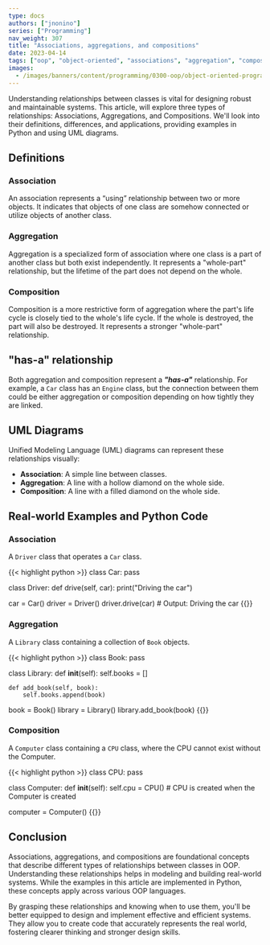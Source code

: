 ```yaml
---
type: docs
authors: ["jnonino"]
series: ["Programming"]
nav_weight: 307
title: "Associations, aggregations, and compositions"
date: 2023-04-14
tags: ["oop", "object-oriented", "associations", "aggregation", "composition", "uml"]
images:
  - /images/banners/content/programming/0300-oop/object-oriented-programming.png
---
```


Understanding relationships between classes is vital for designing robust and maintainable systems. This article, will explore three types of relationships: Associations, Aggregations, and Compositions. We'll look into their definitions, differences, and applications, providing examples in Python and using UML diagrams.

## Definitions

### Association

An association represents a “using” relationship between two or more objects. It indicates that objects of one class are somehow connected or utilize objects of another class.

### Aggregation

Aggregation is a specialized form of association where one class is a part of another class but both exist independently. It represents a "whole-part" relationship, but the lifetime of the part does not depend on the whole.

### Composition

Composition is a more restrictive form of aggregation where the part's life cycle is closely tied to the whole's life cycle. If the whole is destroyed, the part will also be destroyed. It represents a stronger "whole-part" relationship.

## "has-a" relationship

Both aggregation and composition represent a ***"has-a"*** relationship. For example, a `Car` class has an `Engine` class, but the connection between them could be either aggregation or composition depending on how tightly they are linked.

## UML Diagrams

Unified Modeling Language (UML) diagrams can represent these relationships visually:

- **Association**: A simple line between classes.
- **Aggregation**: A line with a hollow diamond on the whole side.
- **Composition**: A line with a filled diamond on the whole side.

## Real-world Examples and Python Code

### Association

A `Driver` class that operates a `Car` class.

{{< highlight python >}}
class Car:
    pass

class Driver:
    def drive(self, car):
        print("Driving the car")

car = Car()
driver = Driver()
driver.drive(car)  # Output: Driving the car
{{</highlight >}}

### Aggregation

A `Library` class containing a collection of `Book` objects.

{{< highlight python >}}
class Book:
    pass

class Library:
    def __init__(self):
        self.books = []

    def add_book(self, book):
        self.books.append(book)

book = Book()
library = Library()
library.add_book(book)
{{</highlight >}}

### Composition

A `Computer` class containing a `CPU` class, where the CPU cannot exist without the Computer.

{{< highlight python >}}
class CPU:
    pass

class Computer:
    def __init__(self):
        self.cpu = CPU() # CPU is created when the Computer is created

computer = Computer()
{{</highlight >}}

## Conclusion

Associations, aggregations, and compositions are foundational concepts that describe different types of relationships between classes in OOP. Understanding these relationships helps in modeling and building real-world systems. While the examples in this article are implemented in Python, these concepts apply across various OOP languages.

By grasping these relationships and knowing when to use them, you'll be better equipped to design and implement effective and efficient systems. They allow you to create code that accurately represents the real world, fostering clearer thinking and stronger design skills.
